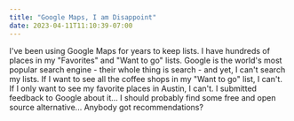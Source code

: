 ```yaml
---
title: "Google Maps, I am Disappoint"
date: 2023-04-11T11:10:39-07:00
---
```

I've been using Google Maps for years to keep lists. I have hundreds of places in my "Favorites" and "Want to go" lists. Google is the world's most popular search engine - their whole thing is search - and yet, I can't search my lists. If I want to see all the coffee shops in my "Want to go" list, I can't. If I only want to see my favorite places in Austin, I can't. I submitted feedback to Google about it... I should probably find some free and open source alternative... Anybody got recommendations?
